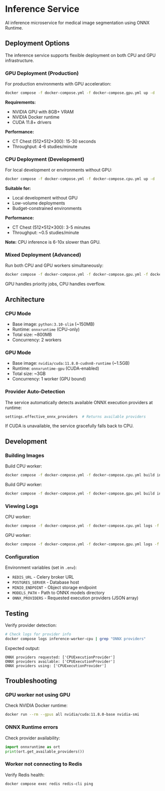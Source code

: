 # Inference Service

AI inference microservice for medical image segmentation using ONNX Runtime.

## Deployment Options

The inference service supports flexible deployment on both CPU and GPU infrastructure.

### GPU Deployment (Production)

For production environments with GPU acceleration:

```bash
docker compose -f docker-compose.yml -f docker-compose.gpu.yml up -d
```

**Requirements:**
- NVIDIA GPU with 8GB+ VRAM
- NVIDIA Docker runtime
- CUDA 11.8+ drivers

**Performance:**
- CT Chest (512×512×300): 15-30 seconds
- Throughput: 4-6 studies/minute

### CPU Deployment (Development)

For local development or environments without GPU:

```bash
docker compose -f docker-compose.yml -f docker-compose.cpu.yml up -d
```

**Suitable for:**
- Local development without GPU
- Low-volume deployments
- Budget-constrained environments

**Performance:**
- CT Chest (512×512×300): 3-5 minutes
- Throughput: ~0.5 studies/minute

**Note:** CPU inference is 6-10x slower than GPU.

### Mixed Deployment (Advanced)

Run both CPU and GPU workers simultaneously:

```bash
docker compose -f docker-compose.yml -f docker-compose.gpu.yml -f docker-compose.cpu.yml up -d
```

GPU handles priority jobs, CPU handles overflow.

## Architecture

### CPU Mode
- Base image: `python:3.10-slim` (~150MB)
- Runtime: `onnxruntime` (CPU-only)
- Total size: ~800MB
- Concurrency: 2 workers

### GPU Mode
- Base image: `nvidia/cuda:11.8.0-cudnn8-runtime` (~1.5GB)
- Runtime: `onnxruntime-gpu` (CUDA-enabled)
- Total size: ~3GB
- Concurrency: 1 worker (GPU bound)

### Provider Auto-Detection

The service automatically detects available ONNX execution providers at runtime:

```python
settings.effective_onnx_providers  # Returns available providers
```

If CUDA is unavailable, the service gracefully falls back to CPU.

## Development

### Building Images

Build CPU worker:
```bash
docker compose -f docker-compose.yml -f docker-compose.cpu.yml build inference-worker-cpu
```

Build GPU worker:
```bash
docker compose -f docker-compose.yml -f docker-compose.gpu.yml build inference-worker-gpu
```

### Viewing Logs

CPU worker:
```bash
docker compose -f docker-compose.yml -f docker-compose.cpu.yml logs -f inference-worker-cpu
```

GPU worker:
```bash
docker compose -f docker-compose.yml -f docker-compose.gpu.yml logs -f inference-worker-gpu
```

### Configuration

Environment variables (set in `.env`):
- `REDIS_URL` - Celery broker URL
- `POSTGRES_SERVER` - Database host
- `MINIO_ENDPOINT` - Object storage endpoint
- `MODELS_PATH` - Path to ONNX models directory
- `ONNX_PROVIDERS` - Requested execution providers (JSON array)

## Testing

Verify provider detection:
```bash
# Check logs for provider info
docker compose logs inference-worker-cpu | grep "ONNX providers"
```

Expected output:
```
ONNX providers requested: ['CPUExecutionProvider']
ONNX providers available: ['CPUExecutionProvider']
ONNX providers using: ['CPUExecutionProvider']
```

## Troubleshooting

### GPU worker not using GPU

Check NVIDIA Docker runtime:
```bash
docker run --rm --gpus all nvidia/cuda:11.8.0-base nvidia-smi
```

### ONNX Runtime errors

Check provider availability:
```python
import onnxruntime as ort
print(ort.get_available_providers())
```

### Worker not connecting to Redis

Verify Redis health:
```bash
docker compose exec redis redis-cli ping
```
